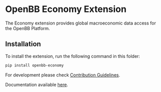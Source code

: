 # OpenBB Economy Extension

The Economy extension provides global macroeconomic data access for the OpenBB Platform.

## Installation

To install the extension, run the following command in this folder:

```bash
pip install openbb-economy
```

For development please check [Contribution Guidelines](https://github.com/OpenBB-finance/OpenBBTerminal/blob/develop/openbb_platform/CONTRIBUTING.md).

Documentation available [here](https://docs.openbb.co/platform).
